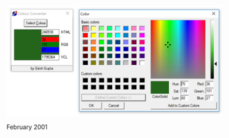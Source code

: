 ![ColorConvert](https://raw.githubusercontent.com/jammastergirish/ColorConvert/master/Screenshot%202019-05-25%20at%2011.28.05.png)

February 2001

